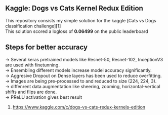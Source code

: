 Kaggle: Dogs vs Cats Kernel Redux Edition
------------------------------------------------------------

This repository consists my simple solution for the kaggle [Cats vs Dogs classification challenge][1] <br/>
This solution scored a logloss of **0.06499** on the public leaderboard

Steps for better accuracy
--------------------------
-> Several keras pretrained models like Resnet-50, Resnet-102, InceptionV3 are used with finetunning. <br/>
-> Ensembling different models increase model accuracy significantly. <br/>
-> Aggresive Dropout on Dense layers has been used to reduce overfitting. <br/>
-> Images are being pre-processed to and reduced to size (224, 224, 3). <br/>
-> diffenrent data augmentation like sheering, zooming,  horizontal-vertical shifts and flips are done. <br/>
-> PReLU activation gives best result <br/>

1. https://www.kaggle.com/c/dogs-vs-cats-redux-kernels-edition
